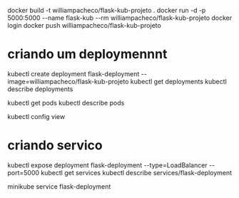 docker build -t williampacheco/flask-kub-projeto .
docker run -d -p 5000:5000 --name flask-kub --rm  williampacheco/flask-kub-projeto
docker login
docker push williampacheco/flask-kub-projeto

# criando um deploymennnt
kubectl create deployment flask-deployment --image=williampacheco/flask-kub-projeto
kubectl get deployments
kubectl describe deployments

kubectl get pods
kubectl describe pods

kubectl config view

# criando servico
kubectl expose deployment flask-deployment --type=LoadBalancer --port=5000
kubectl get services
kubectl describe services/flask-deployment

minikube service flask-deployment